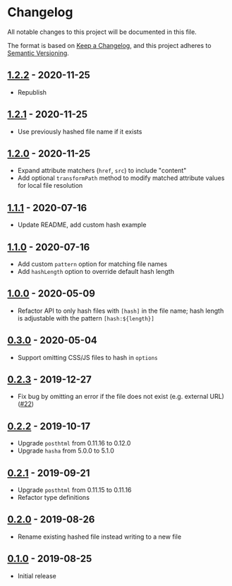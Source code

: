 # Changelog

All notable changes to this project will be documented in this file.

The format is based on [Keep a Changelog](https://keepachangelog.com/en/1.0.0/),
and this project adheres to [Semantic Versioning](https://semver.org/spec/v2.0.0.html).

<!-- ## Unreleased -->

## [1.2.2](https://github.com/metonym/posthtml-hash/releases/tag/v1.2.2) - 2020-11-25

- Republish

## [1.2.1](https://github.com/metonym/posthtml-hash/releases/tag/v1.2.1) - 2020-11-25

- Use previously hashed file name if it exists

## [1.2.0](https://github.com/metonym/posthtml-hash/releases/tag/v1.2.0) - 2020-11-25

- Expand attribute matchers (`href`, `src`) to include "content"
- Add optional `transformPath` method to modify matched attribute values for local file resolution

## [1.1.1](https://github.com/metonym/posthtml-hash/releases/tag/v1.1.1) - 2020-07-16

- Update README, add custom hash example

## [1.1.0](https://github.com/metonym/posthtml-hash/releases/tag/v1.1.0) - 2020-07-16

- Add custom `pattern` option for matching file names
- Add `hashLength` option to override default hash length

## [1.0.0](https://github.com/metonym/posthtml-hash/releases/tag/v1.0.0) - 2020-05-09

- Refactor API to only hash files with `[hash]` in the file name; hash length is adjustable with the pattern `[hash:${length}]`

## [0.3.0](https://github.com/metonym/posthtml-hash/releases/tag/v0.3.0) - 2020-05-04

- Support omitting CSS/JS files to hash in `options`

## [0.2.3](https://github.com/metonym/posthtml-hash/releases/tag/v0.2.3) - 2019-12-27

- Fix bug by omitting an error if the file does not exist (e.g. external URL)
  ([#22](https://github.com/posthtml/posthtml-hash/issues/22))

## [0.2.2](https://github.com/metonym/posthtml-hash/releases/tag/v0.2.2) - 2019-10-17

- Upgrade `posthtml` from 0.11.16 to 0.12.0
- Upgrade `hasha` from 5.0.0 to 5.1.0

## [0.2.1](https://github.com/metonym/posthtml-hash/releases/tag/v0.2.1) - 2019-09-21

- Upgrade `posthtml` from 0.11.15 to 0.11.16
- Refactor type definitions

## [0.2.0](https://github.com/metonym/posthtml-hash/releases/tag/v0.2.0) - 2019-08-26

- Rename existing hashed file instead writing to a new file

## [0.1.0](https://github.com/metonym/posthtml-hash/releases/tag/v0.1.0) - 2019-08-25

- Initial release

